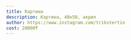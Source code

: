 ```yaml
---
title: Картина
description: Картина, 40х50, акрил
author: https://www.instagram.com/trikstertin
cost: 28000₸
---
```

